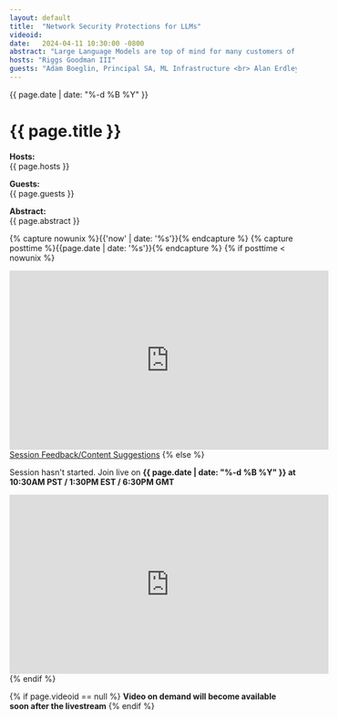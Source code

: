 ```yaml
---
layout: default
title:  "Network Security Protections for LLMs"
videoid: 
date:   2024-04-11 10:30:00 -0800
abstract: "Large Language Models are top of mind for many customers of AWS with the development of Gen AI applications. However, managing the applications applications against unwanted traffic can result in increased costs. In this Routing Loop Session, we will dive into the affects of bot traffic on LLM applications, the impact to costs, and how you can provide network layer security capabilities using AWS WAF and Amazon CloudFront to mitigate this traffic. At the end, we will dive into the different AWS chipsets that support these workloads, including AWS Trainium and AWS Inferentia."
hosts: "Riggs Goodman III"
guests: "Adam Boeglin, Principal SA, ML Infrastructure <br> Alan Erdley, Principal Edge GTM Specialist <br> EJ Chen, Sr Solutions Architect, Edge <br> Justin Kurpius, Sr Edge Specialist"
---
```

<div class="content-area">
  <span class="date">{{ page.date | date: "%-d %B %Y" }}</span>

  <h1>{{ page.title }}</h1>

  <p><b>Hosts:</b><br>{{ page.hosts }}</p>
  <p><b>Guests:</b><br>{{ page.guests }}</p>
  <div class="abstract">
    <b>Abstract:</b><br>{{ page.abstract }}
  </div>

  {% capture nowunix %}{{'now' | date: '%s'}}{% endcapture %}
  {% capture posttime %}{{page.date | date: '%s'}}{% endcapture %}
  {% if posttime < nowunix %}   
    <div class="video-container">
      <iframe src="https://player.twitch.tv/?video={{ page.videoid }}&parent=www.theroutingloop.net&parent=127.0.0.1&autoplay=false" height="315" width="560" allowfullscreen="" frameborder="0"></iframe>
    </div>
    <a href="https://pulse.aws/survey/6ONETCNV" class="button">Session Feedback/Content Suggestions</a>
  {% else %}
    <p>Session hasn't started. Join live on <b>{{ page.date | date: "%-d %B %Y" }} at 10:30AM PST / 1:30PM EST / 6:30PM GMT</b></p>
    <div class="video-container">
      <iframe src="https://player.twitch.tv/?channel=aws&parent=www.theroutingloop.net&parent=127.0.0.1&autoplay=false" height="315" width="560" allowfullscreen="" frameborder="0"></iframe>
    </div>
  {% endif %}

  {% if page.videoid == null %}
    <b>Video on demand will become available soon after the livestream</b>
  {% endif %}
</div>
